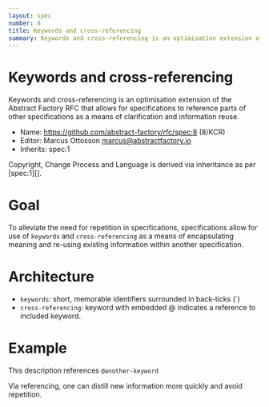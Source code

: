 ```yaml
---
layout: spec
number: 8
title: Keywords and cross-referencing
summary: Keywords and cross-referencing is an optimisation extension of the Abstract Factory RFC that allows for specifications to reference parts of other specifications as a means of clarification and information reuse.
---
```

# Keywords and cross-referencing

Keywords and cross-referencing is an optimisation extension of the Abstract Factory RFC that allows for specifications to reference parts of other specifications as a means of clarification and information reuse.

* Name: https://github.com/abstract-factory/rfc/spec:8 (8/KCR)
* Editor: Marcus Ottosson <marcus@abstractfactory.io>
* Inherits: spec:1

Copyright, Change Process and Language is derived via inheritance as per [spec:1][].

# Goal

To alleviate the need for repetition in specifications, specifications allow for use of `keywords` and `cross-referencing` as a means of encapsulating meaning and re-using existing information within another specification.

# Architecture

* `keywords`: short, memorable identifiers surrounded in back-ticks (`)
* `cross-referencing`: keyword with embedded @ indicates a reference to included keyword.

# Example

This description references `@another-keyword`

Via referencing, one can distill new information more quickly and avoid repetition.